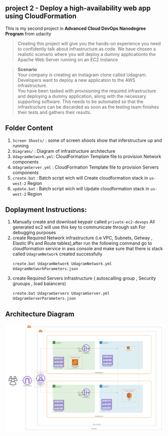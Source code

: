 ## project 2 - Deploy a high-availability web app using CloudFormation
This is my second project in **Advanced Cloud DevOps Nanodegree Program** from udacity
> Creating this project will give you the hands-on experience you need to confidently talk about infrastructure as code. We have chosen a realistic scenario where you will deploy a dummy applicationto the Apache Web Server running on an EC2 instance

> **Scenario**<br>
Your company is creating an Instagram clone called Udagram.<br>
Developers want to deploy a new application to the AWS infrastructure.<br>
You have been tasked with provisioning the required infrastructure and deploying a dummy application, along with the necessary supporting software.
This needs to be automated so that the infrastructure can be discarded as soon as the testing team finishes their tests and gathers their results.

## Folder Content
1. `Screen Shoots/` : some of screen shoots show that inferstructure up and running
2. `Diagrams/`      : Diagram of infrastructure architecture
3. `UdagramNetwork.yml`: CloudFormation Template file to provision Network components
4. `UdagramServer.yml` : CloudFormation Template file to provision Servers components
5. `create.bat` : Batch script wich will Create cloudformation stack in `us-west-2` Region 
6. `update.bat` : Batch script wich will Update cloudformation stack in `us-west-2` Region

## Doplayment Instructions:
1. Manually create and download keypair called `private-ec2-devops` All generated ec2 will use this key to communicate through ssh For debugging purposes
2. create Required Network infrastructure (i.e VPC, Subnets, Getway , Elastic IPs and Route tables),after run the following command go to cloudformation service in aws console and make sure that there is stack called `UdagramNetwork` created successfully
   ```
   create.bat UdagramNetwork UdagramNetwork.yml UdagramNetworkParameters.json
   ```
3. create Required Servers infrastructure ( autoscalling group , Security gruoups , load balancers)
   ```
   create.bat UdagramServers UdagramServer.yml UdagramServerParameters.json
   ```

## Architecture Diagram
![Architecture Diagram](Diagrams/UdagramInfrastructure.jpeg)
